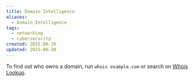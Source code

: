 ```yaml
---
title: Domain Intelligence
aliases:
  - Domain Intelligence
tags:
  - networking
  - cybersecurity
created: 2025-06-30
updated: 2025-06-30
---
```


To find out who owns a domain, run `whois example.com` or search on [Whois Lookup](https://research.domaintools.com/).